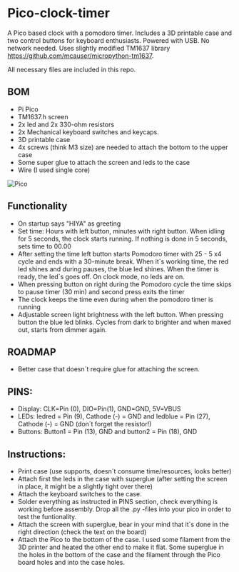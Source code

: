 # Pico-clock-timer

A Pico based clock with a pomodoro timer. Includes a 3D printable case and two control buttons for keyboard enthusiasts. Powered with USB. No network needed. Uses slightly modified TM1637 library https://github.com/mcauser/micropython-tm1637. 

All necessary files are included in this repo.



## BOM
- Pi Pico
- TM1637.h screen
- 2x led and 2x 330-ohm resistors
- 2x Mechanical keyboard switches and keycaps.
- 3D printable case
- 4x screws (think M3 size) are needed to attach the bottom to the upper case
- Some super glue to attach the screen and leds to the case
- Wire (I used single core)
 
![Pico](https://user-images.githubusercontent.com/50976633/197330112-0730af83-3479-42e1-8b92-9064deb3e25b.jpg)

## Functionality
- On startup says "HIYA" as greeting
- Set time: Hours with left button, minutes with right button. When idling for 5 seconds, the clock starts running. If nothing is done in 5 seconds, sets time to 00.00
- After setting the time left button starts Pomodoro timer with 25 - 5 x4 cycle and ends with a 30-minute break. When it´s working time, the red led shines and during pauses, the blue led shines. When the timer is ready, the led´s goes off. On clock mode, no leds are on.
- When pressing button on right during the Pomodoro cycle the time skips to pause timer (30 min) and second press exits the timer
- The clock keeps the time even during when the pomodoro timer is running
- Adjustable screen light brightness with the left button. When pressing button the blue led blinks. Cycles from dark to brighter and when maxed out, starts from dimmer again.

## ROADMAP
- Better case that doesn´t require glue for attaching the screen.

## PINS:

- Display: CLK=Pin (0), DIO=Pin(1), GND=GND, 5V=VBUS
- LEDs:  ledred = Pin (9), Cathode (-) = GND and ledblue = Pin (27), Cathode (-) = GND (don´t forget the resistor!)
- Buttons: Button1 = Pin (13), GND and button2 = Pin (18), GND

## Instructions:
- Print case (use supports, doesn´t consume time/resources, looks better)
- Attach first the leds in the case with superglue (after setting the screen in place, it might be a slightly tight over there)
- Attach the keyboard switches to the case.
- Solder everything as instructed in PINS section, check everything is working before assembly. Drop all the .py -files into your pico in order to test the funtionality.
- Attach the screen with superglue, bear in your mind that it´s done in the right direction (check the text on the board)
- Attach the Pico to the bottom of the case. I used some filament from the 3D printer and heated the other end to make it flat. Some superglue in the holes in the bottom of the case and the filament through the Pico board holes and into the case holes.
